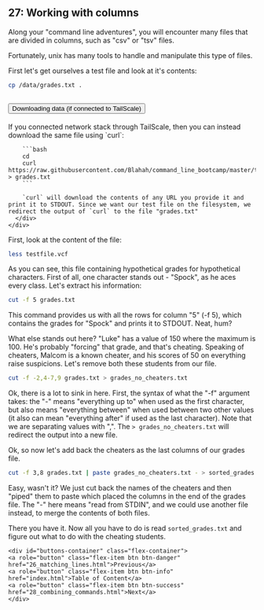 ## 27: Working with columns

Along your "command line adventures", you will encounter many files that are divided in columns, such as "csv" or "tsv" files.

Fortunately, unix has many tools to handle and manipulate this type of files.

First let's get ourselves a test file and look at it's contents:

```bash
cp /data/grades.txt .
```

<div class="accordion" id="NetworkDownload">
  <div class="accordion-item">
    <h2 class="accordion-header" id="headingOne">
      <button class="accordion-button collapsed" type="button" data-bs-toggle="collapse" data-bs-target="#collapseOne" aria-expanded="false" aria-controls="collapseOne">
        Downloading data (if connected to TailScale)
      </button>
    </h2>
    <div id="collapseOne" class="accordion-collapse collapse" aria-labelledby="headingOne" data-bs-parent="#NetworkDownload">
      <div class="accordion-body">
		If you connected network stack through TailScale, then you can instead download the same file using `curl`:

		```bash
		cd
		curl https://raw.githubusercontent.com/Blahah/command_line_bootcamp/master/testfiles/grades.txt > grades.txt
		```

		`curl` will download the contents of any URL you provide it and print it to STDOUT. Since we want our test file on the filesystem, we redirect the output of `curl` to the file "grades.txt"
	  </div>
	</div>
  </div>
</div>

First, look at the content of the file:

```bash
less testfile.vcf
```

As you can see, this file containing hypothetical grades for hypothetical characters. First of all, one character stands out - "Spock", as he aces every class. Let's extract his information:

```bash
cut -f 5 grades.txt
```

This command provides us with all the rows for column "5" (-f 5), which contains the grades for "Spock" and prints it to STDOUT. Neat, hum?

What else stands out here? "Luke" has a value of 150 where the maximum is 100. He's probably "forcing" that grade, and that's cheating. Speaking of cheaters, Malcom is a known cheater, and his scores of 50 on everything raise suspicions. Let's remove both these students from our file.

```bash
cut -f -2,4-7,9 grades.txt > grades_no_cheaters.txt
```

Ok, there is a lot to sink in here. First, the syntax of what the "-f" argument takes: the "-" means "everything up to" when used as the first character, but also means "everything between" when used between two other values (it also can mean "everything after" if used as the last character). Note that we are separating values with ",". The `> grades_no_cheaters.txt` will redirect the output into a new file.

Ok, so now let's add back the cheaters as the last columns of our grades file.

```bash
cut -f 3,8 grades.txt | paste grades_no_cheaters.txt - > sorted_grades.txt
```

Easy, wasn't it? We just cut back the names of the cheaters and then "piped" them to paste which placed the columns in the end of the grades file. The "-" here means "read from STDIN", and we could use another file instead, to merge the contents of both files.

There you have it. Now all you have to do is read `sorted_grades.txt` and figure out what to do with the cheating students.

```{=html}	
<div id="buttons-container" class="flex-container">
<a role="button" class="flex-item btn btn-danger" href="26_matching_lines.html">Previous</a> 
<a role="button" class="flex-item btn btn-info" href="index.html">Table of Content</a> 
<a role="button" class="flex-item btn btn-success" href="28_combining_commands.html">Next</a>
</div>
```